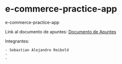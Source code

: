 # e-commerce-practice-app
e-commerce-practice-app

Link al documento de apuntes:   [Documento de Apuntes](https://docs.google.com/document/d/1tfblYyN3fSuzUN3OYcAklwZJpQaAtodD/edit?usp=sharing&ouid=105726058154725263229&rtpof=true&sd=true)

Integrantes: 

    - Sebastian Alejandro Reibold
    -  
    -
